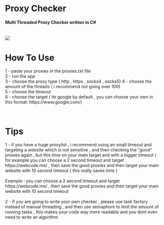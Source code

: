 <P align="center">
<h1>Proxy Checker</h1>
<h4>Multi Threaded Proxy Checker written in C#</h4>
</P>
<br>
<img src="https://github.com/braxton123111/Proxy-Checker/assets/157948097/7784af88-7d68-471b-ac15-23203a5084fd">
<p align="left">
<h1>How To Use</h1>
1 - paste your proxies in the proxies.txt file <br>
2 - run the app <br>
3 - choose the proxy type ( http , https , socks4 , socks5)
4 - choose the amount of the threads ( i recommend not going over 100) <br>
5 - choose the timeout <br>
6 - choose the target ( its google by default , you can choose your own in this format: https://www.google.com/) <br>
</p>
 <br>
<h1>Tips</h1>
1 - if you have a huge proxylist , i recommend using an small timeout and targeting a website which is not sensitive , and then checking the "good" proxies again , but this time on your main target and with a bigger timeout ( for example you can choose a 2 second timeout and target https://webcode.me/ , then save the good proxies and then target your main website with 10 second timeout ( this really saves time )
<br>
<br>
Example : 
you can choose a 2 second timeout and target https://webcode.me/ , then save the good proxies and then target your main website with 10 second timeout 
<br>
<br>
2 - if you are going to write your own checker , please use task factory instead of manual threading , and then use semaphore to limit the amount of running tasks , this makes your code way more readable and you dont even need to write an algorithm
 

